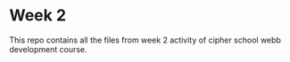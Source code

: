 # Week 2
This repo contains all the files from week 2 activity of cipher school webb development course.
